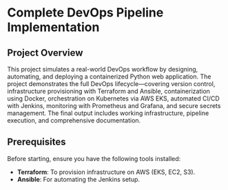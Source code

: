 # Complete DevOps Pipeline Implementation

## Project Overview
This project simulates a real-world DevOps workflow by designing, automating, and deploying a containerized Python web application. The project demonstrates the full DevOps lifecycle—covering version control, infrastructure provisioning with Terraform and Ansible, containerization using Docker, orchestration on Kubernetes via AWS EKS, automated CI/CD with Jenkins, monitoring with Prometheus and Grafana, and secure secrets management. The final output includes working infrastructure, pipeline execution, and comprehensive documentation.
## Prerequisites

Before starting, ensure you have the following tools installed:
- **Terraform**: To provision infrastructure on AWS (EKS, EC2, S3).
- **Ansible**: For automating the Jenkins setup.



